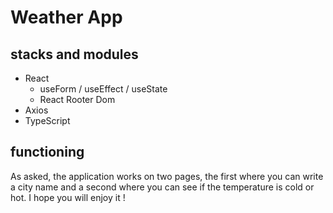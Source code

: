 # Weather App

## stacks and modules

- React
  - useForm / useEffect / useState
  - React Rooter Dom
- Axios
- TypeScript

## functioning

As asked, the application works on two pages, the first where you can write a city name and a second where you can see if the temperature is cold or hot. I hope you will enjoy it !
